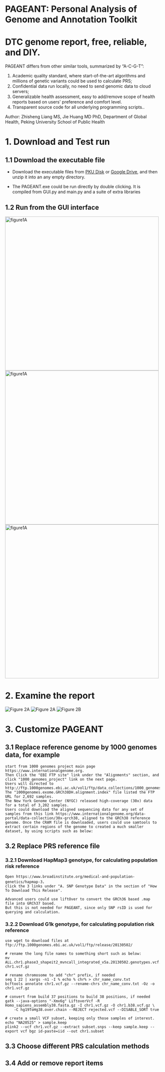 
# PAGEANT: Personal Analysis of Genome and Annotation Toolkit
# DTC genome report, free, reliable, and DIY.
PAGEANT differs from other similar tools, summarized by “A-C-G-T”: 
1. Academic quality standard, where start-of-the-art algorithms and millions of genetic variants could be used to calculate PRS; 
2. Confidential data run locally, no need to send genomic data to cloud servers;
3. Generalizable health assessment, easy to add/remove scope of health reports based on users' preference and comfort level. 
4. Transparent source code for all underlying programming scripts..


Author: Zhisheng Liang MS, Jie Huang MD PhD, Department of Global Health, Peking University School of Public Health



# 1. Download and Test run

## 1.1 Download the executable file


* Download the executable files from [PKU Disk](https://disk.pku.edu.cn:443/link/23D5306029AA16DC8A9186155AA4F5FB) or [Google Drive](https://drive.google.com/file/d/1d8s8oSPEl0z6zVYvpBbyko-EvLlk3LJ9/view?usp=sharing), and then unzip it into an any empty directory. 

* The PAGEANT.exe could be run directly by double clicking. It is compiled from GUI.py and main.py and a suite of extra libraries





## 1.2 Run from the GUI interface

<img src="./pictures/figure1A.jpg" width = "500" height = "" alt="figure1A" align=center />
<img src="./pictures/figure1B.jpg" width = "500" height = "" alt="figure1A" align=center />
<img src="./pictures/figure1C.jpg" width = "500" height = "" alt="figure1A" align=center />


# 2. Examine the report

![Figure 2A](./pictures/figure2A.jpg)
![Figure 2A](./pictures/figure2C.jpg)
![Figure 2B](./pictures/figure2B.jpg)


# 3. Customize PAGEANT

## 3.1 Replace reference genome by 1000 genomes data, for example

```
start from 1000 genomes project main page https://www.internationalgenome.org. 
Then Click the "EBI FTP site" link under the "Alignments" section, and click "1000_genomes_project" link on the next page.
Users will directed to http://ftp.1000genomes.ebi.ac.uk/vol1/ftp/data_collections/1000_genomes_project/.
The "1000genomes.exome.GRCh38DH.alignment.index" file listed the FTP URL for 2,692 samples.
The New York Genome Center (NYGC) released high-coverage (30x) data for a total of 3,202 samples.
Users could download the aligned sequencing data for any set of samples from this link https://www.internationalgenome.org/data-portal/data-collection/30x-grch38, aligned to the GRCh38 reference genome. Once the CRAM file is downloaded, users could use samtools to extract certain regions of the genome to created a much smaller dataset, by using scripts such as below:

```


## 3.2 Replace PRS reference file

### 3.2.1 Download HapMap3 genotype, for calculating population risk reference

```
Open https://www.broadinstitute.org/medical-and-population-genetics/hapmap-3， 
click the 3 links under "A. SNP Genotype Data" in the section of "How To Download This Release".

Advanced users could use liftOver to convert the GRCh36 based .map file into GRCh37 based.
But this is not needed for PAGEANT, since only SNP rsID is used for querying and calculation.

```

### 3.2.2 Download G1k genotype, for calculating population risk reference
```
use wget to download files at ftp://ftp.1000genomes.ebi.ac.uk/vol1/ftp/release/20130502/

# rename the long file names to something short such as below:
mv ALL.chr1.phase3_shapeit2_mvncall_integrated_v5a.20130502.genotypes.vcf.gz chr1.vcf.gz

# rename chromosome to add "chr" prefix, if needed
seq 1 22 | xargs -n1 -I % echo % chr% > chr_name_conv.txt
bcftools annotate chr1.vcf.gz --rename-chrs chr_name_conv.txt -Oz -o chr1.vcf.gz

# convert from build 37 positions to build 38 positions, if needed
gatk --java-options "-Xmx6g" LiftoverVcf -R Homo_sapiens_assembly38.fasta.gz -I chr1.vcf.gz -O chr1.b38.vcf.gz \
	-C hg19ToHg38.over.chain --REJECT rejected.vcf --DISABLE_SORT true

# create a small VCF subset, keeping only those samples of interest.
echo "NA20525" > sample.keep
plink2 --vcf chr1.vcf.gz --extract subset.snps --keep sample.keep --export vcf bgz id-paste=iid --out chr1.subset

```

## 3.3 Choose different PRS calculation methods


## 3.4 Add or remove report items





